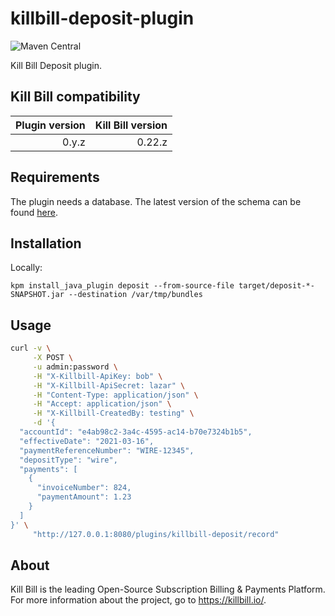 # killbill-deposit-plugin
![Maven Central](https://img.shields.io/maven-central/v/org.kill-bill.billing.plugin.java/deposit-plugin?color=blue&label=Maven%20Central)

Kill Bill Deposit plugin.

## Kill Bill compatibility

| Plugin version | Kill Bill version  |
| -------------: | -----------------: |
| 0.y.z          | 0.22.z             |

## Requirements

The plugin needs a database. The latest version of the schema can be found [here](https://github.com/killbill/killbill-deposit-plugin/blob/master/src/main/resources/ddl.sql).

## Installation

Locally:

```
kpm install_java_plugin deposit --from-source-file target/deposit-*-SNAPSHOT.jar --destination /var/tmp/bundles
```

## Usage

```bash
curl -v \
     -X POST \
     -u admin:password \
     -H "X-Killbill-ApiKey: bob" \
     -H "X-Killbill-ApiSecret: lazar" \
     -H "Content-Type: application/json" \
     -H "Accept: application/json" \
     -H "X-Killbill-CreatedBy: testing" \
     -d '{
  "accountId": "e4ab98c2-3a4c-4595-ac14-b70e7324b1b5",
  "effectiveDate": "2021-03-16",
  "paymentReferenceNumber": "WIRE-12345",
  "depositType": "wire",
  "payments": [
    {
      "invoiceNumber": 824,
      "paymentAmount": 1.23
    }
  ]
}' \
     "http://127.0.0.1:8080/plugins/killbill-deposit/record"
```

## About

Kill Bill is the leading Open-Source Subscription Billing & Payments Platform. For more information about the project, go to https://killbill.io/.
